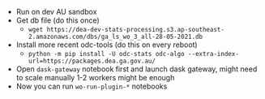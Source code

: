 - Run on dev AU sandbox
- Get db file (do this once)
  - `wget https://dea-dev-stats-processing.s3.ap-southeast-2.amazonaws.com/dbs/ga_ls_wo_3_all-28-05-2021.db`
- Install more recent odc-tools (do this on every reboot)
  - `python -m pip install -U odc-stats odc-algo --extra-index-url=https://packages.dea.ga.gov.au/`
- Open `dask-gateway` notebook first and launch dask gateway, might need to scale manually 1-2 workers might be enough
- Now you can run `wo-run-plugin-*` notebooks
